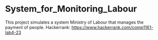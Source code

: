 # System_for_Monitoring_Labour
This project simulates a system Ministry of Labour that manages the payment of people. Hackerrank: https://www.hackerrank.com/comp1161-lab4-23
